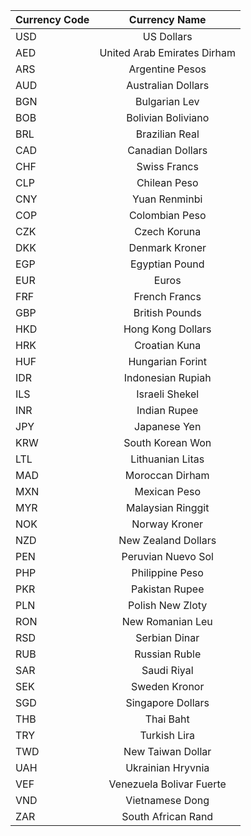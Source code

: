 |Currency Code|Currency Name|
|---|:-----:|
|USD|US Dollars|
|AED|United Arab Emirates Dirham
|ARS|Argentine Pesos
|AUD|Australian Dollars
|BGN|Bulgarian Lev
|BOB|Bolivian Boliviano
|BRL|Brazilian Real
|CAD|Canadian Dollars
|CHF|Swiss Francs
|CLP|Chilean Peso
|CNY|Yuan Renminbi
|COP|Colombian Peso
|CZK|Czech Koruna
|DKK|Denmark Kroner
|EGP|Egyptian Pound
|EUR|Euros
|FRF|French Francs
|GBP|British Pounds
|HKD|Hong Kong Dollars
|HRK|Croatian Kuna
|HUF|Hungarian Forint
|IDR|Indonesian Rupiah
|ILS|Israeli Shekel
|INR|Indian Rupee
|JPY|Japanese Yen
|KRW|South Korean Won
|LTL|Lithuanian Litas
|MAD|Moroccan Dirham
|MXN|Mexican Peso
|MYR|Malaysian Ringgit
|NOK|Norway Kroner
|NZD|New Zealand Dollars
|PEN|Peruvian Nuevo Sol
|PHP|Philippine Peso
|PKR|Pakistan Rupee
|PLN|Polish New Zloty
|RON|New Romanian Leu
|RSD|Serbian Dinar
|RUB|Russian Ruble
|SAR|Saudi Riyal
|SEK|Sweden Kronor
|SGD|Singapore Dollars
|THB|Thai Baht
|TRY|Turkish Lira
|TWD|New Taiwan Dollar
|UAH|Ukrainian Hryvnia
|VEF|Venezuela Bolivar Fuerte
|VND|Vietnamese Dong
|ZAR|South African Rand